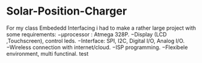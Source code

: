 # Solar-Position-Charger
For my class Embededd Interfacing i had to make a rather large project with some requirements:
−μprocessor :  Atmega 328P.
−Display (LCD ,Touchscreen), control leds.
−Interface: SPI, I2C, Digital I/O, Analog I/O.
−Wireless connection with internet/cloud.
−ISP programming.
−Flexibele environment, multi functinal.
test
